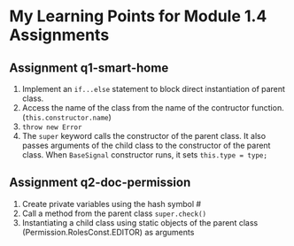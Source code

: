 # My Learning Points for Module 1.4 Assignments

## Assignment q1-smart-home
1. Implement an `if...else` statement to block direct instantiation of parent class.
2. Access the name of the class from the name of the contructor function. (`this.constructor.name`)
3. `throw new Error`
4. The `super` keyword calls the constructor of the parent class. It also passes arguments of the child class to the constructor of the parent class. When `BaseSignal` constructor runs, it sets `this.type = type;`

## Assignment q2-doc-permission
1. Create private variables using the hash symbol #
2. Call a method from the parent class `super.check()`
3. Instantiating a child class using static objects of the parent class (Permission.RolesConst.EDITOR) as arguments
